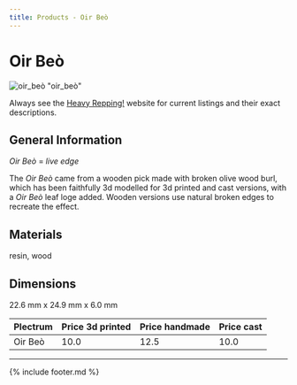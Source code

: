 ```yaml
---
title: Products - Oir Beò
---
```


# Oir Beò

![oir_beò](../assets/img/oir_beò.jpg) "oir_beò"

Always see the [Heavy Repping!](https://www.heavyrepping.com) website for current listings and their exact descriptions.

## General Information
*Oir Beò* = *live edge*

The *Oir Beò* came from a wooden pick made with broken olive wood burl, which has been faithfully 3d modelled for 3d printed and cast versions, with a *Oir Beò* leaf loge added. Wooden versions use natural broken edges to recreate the effect.

## Materials
resin, wood

## Dimensions
22.6 mm x 24.9 mm x 6.0 mm

| **Plectrum**                                        | **Price 3d printed**   | **Price handmade**   | **Price cast**   |
|:----------------------------------------------------|:-----------------------|:---------------------|:-----------------|
| Oir Beò                                          | 10.0               | 12.5             | 10.0         |

---

{% include footer.md %}